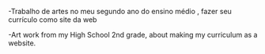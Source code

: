 -Trabalho de artes no meu segundo ano do ensino médio , fazer seu currículo como site da web

-Art work from my High School 2nd grade, about making my curriculum as a website.